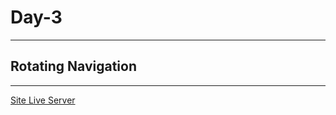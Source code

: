 # Day-3

---

## Rotating Navigation

---

[Site Live Server](krantos-dev.github.io/Day-3---Rotating-Navigation)
